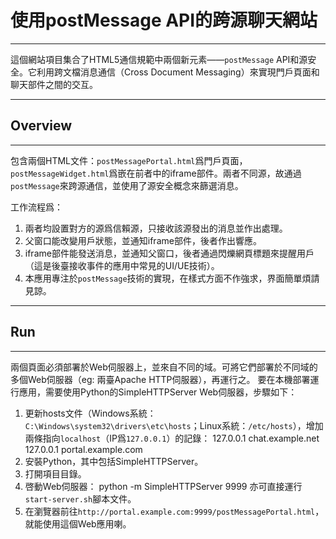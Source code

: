 # 使用postMessage API的跨源聊天網站
***
這個網站項目集合了HTML5通信規範中兩個新元素——`postMessage` API和源安全。它利用跨文檔消息通信（Cross Document Messaging）來實現門戶頁面和聊天部件之間的交互。
***
## Overview
***
包含兩個HTML文件：`postMessagePortal.html`爲門戶頁面，`postMessageWidget.html`爲嵌在前者中的iframe部件。兩者不同源，故通過`postMessage`來跨源通信，並使用了源安全概念來篩選消息。

工作流程爲：

1. 兩者均設置對方的源爲信賴源，只接收該源發出的消息並作出處理。
2. 父窗口能改變用戶狀態，並通知iframe部件，後者作出響應。
3. iframe部件能發送消息，並通知父窗口，後者通過閃爍網頁標題來提醒用戶（這是後臺接收事件的應用中常見的UI/UE技術）。
4. 本應用專注於`postMessage`技術的實現，在樣式方面不作強求，界面簡單煩請見諒。

***
## Run
***
兩個頁面必須部署於Web伺服器上，並來自不同的域。可將它們部署於不同域的多個Web伺服器（eg: 兩臺Apache HTTP伺服器），再運行之。
要在本機部署運行應用，需要使用Python的SimpleHTTPServer Web伺服器，步驟如下：
1. 更新hosts文件（Windows系統：`C:\Windows\system32\drivers\etc\hosts`；Linux系統：`/etc/hosts`），增加兩條指向`localhost`（IP爲`127.0.0.1`）的記錄：
    127.0.0.1  chat.example.net
    127.0.0.1  portal.example.com
2. 安裝Python，其中包括SimpleHTTPServer。
3. 打開項目目錄。
4. 啓動Web伺服器：
    python -m SimpleHTTPServer 9999
   亦可直接運行`start-server.sh`腳本文件。
5. 在瀏覽器前往`http://portal.example.com:9999/postMessagePortal.html`，就能使用這個Web應用喇。


